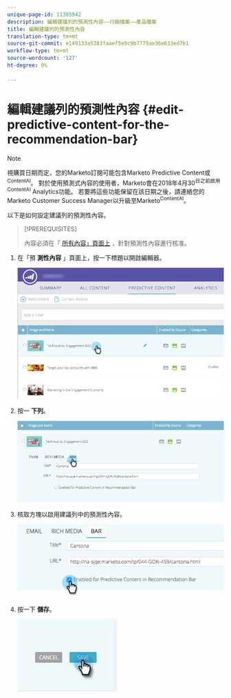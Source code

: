 ```yaml
---
unique-page-id: 11385942
description: 編輯建議列的預測性內容——行銷檔案——產品檔案
title: 編輯建議列的預測性內容
translation-type: tm+mt
source-git-commit: e149133a5383faaef5e9c9b7775ae36e633ed7b1
workflow-type: tm+mt
source-wordcount: '127'
ht-degree: 0%

---
```



# 編輯建議列的預測性內容 {#edit-predictive-content-for-the-recommendation-bar}

>[!NOTE]
>
>視購買日期而定，您的Marketo訂閱可能包含Marketo Predictive Content或<sup>ContentAI</sup>。 對於使用預測式內容的使用者，Marketo會在2018年4月30<sup>日之前啟用ContentAI</sup> Analytics功能。 若要將這些功能保留在該日期之後，請連絡您的Marketo Customer Success Manager以升級至Marketo<sup>ContentAI</sup>。

以下是如何設定建議列的預測性內容。

>[!PREREQUISITES]
>
>內容必須在「 [所有內容」頁面上](/help/marketo/product-docs/predictive-content/working-with-all-content/approve-a-title-for-predictive-content.md) ，針對預測性內容進行核准。

1. 在「預 **測性內容** 」頁面上，按一下標題以開啟編輯器。

   ![](assets/image2017-10-3-9-3a45-3a13.png)

1. 按一 **下列**。

   ![](assets/image2017-10-3-9-3a45-3a48.png)

1. 核取方塊以啟用建議列中的預測性內容。

   ![](assets/image2017-10-3-9-3a46-3a18.png)

1. 按一下 **儲存**。

   ![](assets/save.png)
